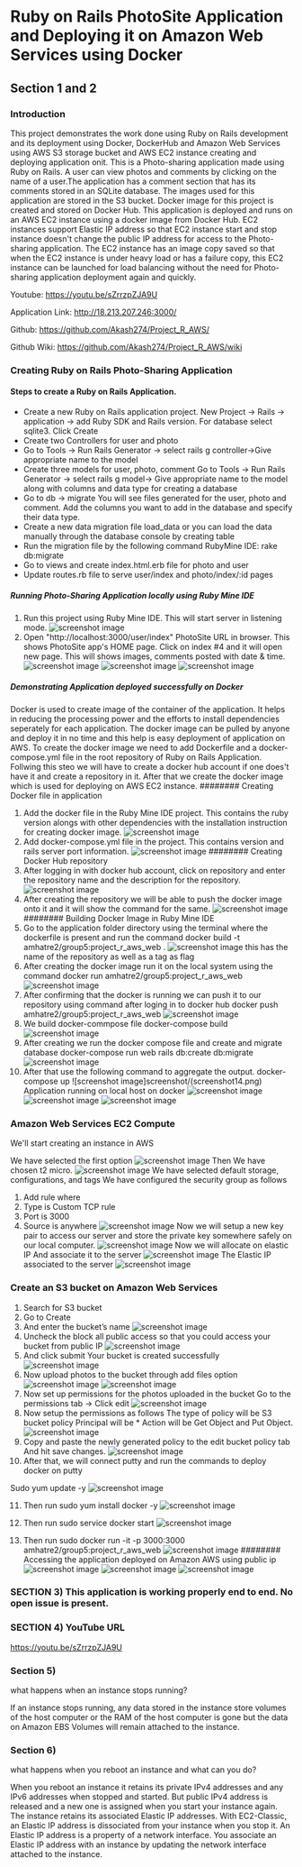 # Ruby on Rails PhotoSite Application and Deploying it on Amazon Web Services using Docker

## Section 1 and 2

### Introduction
This project demonstrates the work done using Ruby on Rails development and its deployment using Docker, DockerHub and Amazon Web Services using AWS S3 storage bucket and AWS EC2 instance creating and deploying application onit.
This is a Photo-sharing application made using Ruby on Rails. 
A user can view photos and comments by clicking on the name of a user.The application has a comment section that has its comments stored in an SQLite database. The images used for this application are stored in the S3 bucket. Docker image for this project is created and stored on Docker Hub. This application is deployed and runs on an AWS EC2 instance using a docker image from Docker Hub.
EC2 instances support Elastic IP address so that EC2 instance start and stop instance doesn't change the public IP address for access to the Photo-sharing application.
The EC2 instance has an image copy saved so that when the EC2 instance is under heavy load or has a failure copy, this EC2 instance can be launched for load balancing without the need for Photo-sharing application deployment again and quickly.

Youtube: https://youtu.be/sZrrzpZJA9U

Application Link: http://18.213.207.246:3000/

Github: https://github.com/Akash274/Project_R_AWS/

Github Wiki: https://github.com/Akash274/Project_R_AWS/wiki

### Creating Ruby on Rails Photo-Sharing Application
#### Steps to create a Ruby on Rails Application.
* Create a new Ruby on Rails application project.
  New Project -> Rails -> application -> add Ruby SDK and Rails version. For database select sqlite3. Click Create
* Create two Controllers for user and photo
* Go to Tools -> Run Rails Generator -> select rails g controller->Give appropriate name to the model
* Create three models for user, photo, comment
  Go to Tools -> Run Rails Generator -> select rails g model-> Give appropriate name to the model along with columns and data type  for creating a database
* Go to
  db -> migrate 
You will see files generated for the user, photo and comment. Add the columns you want to add in the database and specify their data type. 
* Create a new data migration file load_data or you can load the data manually through the database console by creating table
* Run the migration file by the following command RubyMine IDE: 
  rake db:migrate
* Go to views and create index.html.erb file for photo and user 
* Update routes.rb file to serve user/index and photo/index/:id pages
##### Running Photo-Sharing Application locally using Ruby Mine IDE
1. Run this project using Ruby Mine IDE. This will start server in listening mode.
![screenshot image](screenshot/screenshot1.png)
2. Open "http://localhost:3000/user/index" PhotoSite URL in browser. This shows PhotoSite app's HOME page.
Click on index #4 and it will open new page. This will shows images, comments posted with date & time.
![screenshot image](screenshot/screenshot2.png)
![screenshot image](screenshot/screenshot3.png)
![screenshot image](screenshot/screenshot4.png)

##### Demonstrating Application deployed successfully on Docker
Docker is used to create image of the container of the application. It helps in reducing the processing power and the efforts to install dependencies seperately for each application. The docker image can be pulled by anyone and deploy it in no time and this help is easy deployment of application on AWS.
To create the docker image we need to add Dockerfile and a docker-compose.yml file in the root repository of Ruby on Rails Application. Follwing this steo we will have to create a docker hub account if one does't have it and create a repository in it.
After that we create the docker image which is used for deploying on AWS EC2 instance.
######## Creating Docker file in application
1. Add the docker file in the Ruby Mine IDE project. This contains the ruby version alongs with other dependencies with the installation instruction for creating docker image.
![screenshot image](screenshot/screenshot5.png)
2. Add docker-compose.yml file in the project. This contains version and rails server port information.
![screenshot image](screenshot/screenshot6.png)
######## Creating Docker Hub repository
1. After logging in with docker hub account, click on repository and enter the repository name and the description for the repository.
![screenshot image](screenshot/screenshot7.png)
2. After creating the repository we will be able to push the docker image onto it and it will show the command for the same.
![screenshot image](screenshot/screenshot8.png)
######## Building Docker Image in Ruby Mine IDE
1. Go to the application folder directory using the terminal where the dockerfile is present and run the command
  docker build -t amhatre2/group5:project_r_aws_web .
 ![screenshot image](screenshot/screenshot9.png)
  this has the name of the repository as well as a tag as flag 
2. After creating the docker image run it on the local system using the command
  docker run amhatre2/group5:project_r_aws_web
![screenshot image](screenshot/screenshot10.png)
3. After confirming that the docker is running we can push it to our repository using command after loging in to docker hub 
  docker push amhatre2/group5:project_r_aws_web
![screenshot image](screenshot/screenshot11.png)
4. We build docker-commpose file
docker-compose build
![screenshot image](screenshot/screenshot12.png)
5. After creating we run the docker compose file and create and migrate database
docker-compose run web rails db:create db:migrate
![screenshot image](screenshot/screenshot13.png)
6. After that use the following command to aggregate the output.
docker-compose up
![screenshot image]screenshot/(screenshot14.png)
Application running on local host on docker
![screenshot image](screenshot/screenshot15.png)
![screenshot image](screenshot/screenshot16.png)
![screenshot image](screenshot/screenshot17.png)

### Amazon Web Services EC2 Compute
We'll start creating an instance in AWS

We have selected the first option
![screenshot image](screenshot/Picture1.png)
Then We have chosen t2 micro.
![screenshot image](screenshot/Picture2.png)
We have selected default storage, configurations, and tags
We have configured the security group as follows
1. Add rule where 
2. Type is Custom TCP rule
3. Port is 3000
4. Source is anywhere
![screenshot image](screenshot/Picture3.png)
Now we will setup a new key pair to access our server and store the private key somewhere safely on our local computer.
![screenshot image](screenshot/Picture4.png)
Now we will allocate on elastic IP 
And associate it to the server
![screenshot image](screenshot/Picture5.png)
The Elastic IP associated to the server 
![screenshot image](screenshot/Picture6.png)
### Create an S3 bucket on Amazon Web Services
1. Search for S3 bucket
2. Go to Create
3. And enter the bucket’s name
![screenshot image](screenshot/Picture7.png)
4. Uncheck the block all public access so that you could access your bucket from public IP
![screenshot image](screenshot/Picture8.png)
5. And click submit
Your bucket is created successfully
![screenshot image](screenshot/Picture9.png)
6. Now upload photos to the bucket through add files option
![screenshot image](screenshot/Picture10.png)
![screenshot image](screenshot/Picture11.png)
7. Now set up permissions for the photos uploaded in the bucket
Go to the permissions tab -> Click edit
![screenshot image](screenshot/Picture12.png)
8. Now setup the permissions as follows
The type of policy will be S3 bucket policy
Principal will be *
Action will be Get Object and Put Object.
![screenshot image](screenshot/Picture13.png)
9. Copy and paste the newly generated policy to the edit bucket policy tab
And hit save changes.
![screenshot image](screenshot/Picture14.png)
10. After that, we will connect putty and run the commands to deploy docker on putty

Sudo yum update -y
![screenshot image](screenshot/Picture15.png)

11. Then run 
sudo yum install docker -y
![screenshot image](screenshot/Picture16.png)

12. Then run 
sudo service docker start
![screenshot image](screenshot/Picture17.png)

13. Then run 
sudo docker run -it -p 3000:3000 amhatre2/group5:project_r_aws_web
![screenshot image](screenshot/Picture18.png)
######## Accessing the application deployed on Amazon AWS using public ip
![screenshot image](screenshot/Picture19.png)
![screenshot image](screenshot/Picture20.png)
![screenshot image](screenshot/Picture21.png)

### SECTION 3) This application is working properly end to end. No open issue is present.

### SECTION 4)  YouTube URL
https://youtu.be/sZrrzpZJA9U


### Section 5)
what happens when an instance stops running?

If an instance stops running, any data stored in the instance store volumes of the host computer or the RAM of the host computer is gone but the data on Amazon EBS Volumes will remain attached to the instance.


### Section 6)
what happens when you reboot an instance and what can you do?

When you reboot an instance it retains its private IPv4 addresses and any IPv6 addresses when stopped and started. But public IPv4 address is released and a new one is assigned when you start your instance again. 
The instance retains its associated Elastic IP addresses.  With EC2-Classic, an Elastic IP address is dissociated from your instance when you stop it. An Elastic IP address is a property of a network interface. You associate an Elastic IP address with an instance by updating the network interface attached to the instance.

